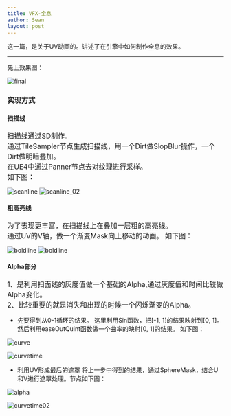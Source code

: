 ```yaml
---
title: VFX-全息
author: Sean
layout: post
---
```

这一篇，是关于UV动画的。讲述了在引擎中如何制作全息的效果。

****

先上效果图：<br>

![final](https://user-images.githubusercontent.com/106949238/173721483-4fa01103-65a9-425e-ab09-78755aba1ee7.gif)

### 实现方式

#### 扫描线
<font size="3">
  扫描线通过SD制作。<br>
  通过TileSampler节点生成扫描线，用一个Dirt做SlopBlur操作，一个Dirt做明暗叠加。<br>
  在UE4中通过Panner节点去对纹理进行采样。<br>
  如下图：
</font>

![scanline](https://user-images.githubusercontent.com/106949238/173819196-917f412e-43f7-4d53-b136-11fb44862bf9.png)
![scanline_02](https://user-images.githubusercontent.com/106949238/173820159-99a8e143-68ae-40b7-8e53-4827ebd4a578.gif)

#### 粗高亮线
<font size="3">
  为了表现更丰富，在扫描线上在叠加一层粗的高亮线。<br>
  通过UV的V轴，做一个渐变Mask向上移动的动画。
  如下图：
</font>

![boldline](https://user-images.githubusercontent.com/106949238/173823038-aa0a2ffe-efa6-4e81-bb2d-f649bdf48c8d.png)
![boldline](https://user-images.githubusercontent.com/106949238/173823160-94c0abde-229f-456e-9fb6-6839a3d46d1a.gif)

#### Alpha部分
<font size="3">
  1、是利用扫面线的灰度值做一个基础的Alpha,通过灰度值和时间比较做Alpha变化。<br>
  2、比较重要的就是消失和出现的时候一个闪烁渐变的Alpha。<br>
</font> 

  - 先要得到从0-1循环的结果。
  这里利用Sin函数，把[-1, 1]的结果映射到[0, 1]。然后利用easeOutQuint函数做一个曲率的映射[0, 1]的结果。
  如下图：<br>
  
  ![curve](https://user-images.githubusercontent.com/106949238/173852587-f0cae60d-4b4b-41fa-b496-fbab806be264.png)
  
  ![curvetime](https://user-images.githubusercontent.com/106949238/173853464-13dcb508-f9b3-4394-80a5-2ccbb58d9b6d.gif)
  
  - 利用UV形成最后的遮罩
  将上一步中得到的结果，通过SphereMask，结合U和V进行遮罩处理。节点如下图：<br>
  
  ![alpha](https://user-images.githubusercontent.com/106949238/173853955-96d1a813-3540-4a1e-97ca-0bb8ea95f3f9.png)

  ![curvetime02](https://user-images.githubusercontent.com/106949238/173855700-d35991fa-0e9b-49d9-afd6-d7f3959c310d.gif)
